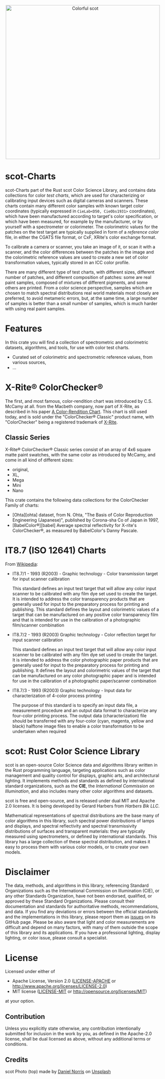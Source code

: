   

<div align="center">
    <img src="https://www.harbik.com/img/daniel-norris.jpg" alt="Colorful scot" width="500"/>
</div>


# scot-Charts

scot-Charts part of the Rust scot Color Science Library,
 and contains data collections for color *test charts*,
 which are used for characterizing or calibrating input devices such as digital cameras and scanners.
These charts contain many different color samples with known target color coordinates (typically expressed in `CieLab<D50, CieObs1931>` coordinates),
 which have been manufactured according to target's color specification,
 or which have been measured,
 for example by the manufacturer, 
 or by yourself with a spectrometer or colorimeter.
The colorimetric values for the patches on the test target are typically supplied in form of a *reference color* file,
 in either the CGATS file format, 
 or CxF, XRite's color exchange format.

To calibrate a camera or scanner, 
 you take an image of it,
 or scan it with a scanner,
 and the color differences between the patches in the image and the colorimetric reference values are used to create a new set of color transformation values,
 typically stored in an ICC color profile.
 
There are many different type of test charts,
 with different sizes,
 different number of patches,
 and different composition of patches:
 some are real paint samples, composed of mixtures of different pigments,
 and some others are printed.
From a color science perspective,
 samples which are chosen to match spectral distributions real world materials most closely are preferred,
 to avoid metameric errors,
 but,
 at the same time,
 a large number of samples is better than a small number of samples,
 which is much harder with using real paint samples.

# Features
In this crate you will find a collection of spectrometric and colorimetric datasets, algorithms, and tools, 
 for use with color test charts.

- Curated set of colorimetric and spectrometric reference values, from various sources,
- &hellip;

# X-Rite&reg; ColorChecker&reg;

The first, and most famous, 
 color-rendition chart was introduced by C.S. McCamy at all. from the Macbeth company,
 now part of X-Rite, as described in his paper [A Color-Rendition Chart][McCamy].
This chart is still used today, and is sold under the "ColorChecker&reg; Classic" product name, 
 with "ColorChecker" being a registered trademark of [X-Rite][XRite].

## Classic Series
X-Rite&reg; ColorChecker&reg; Classic series consist  of an array of 4x6 square matte paint swatches,
 with the same color as introduced by McCamy,
 and come in all kind of different sizes:

- original, 
- XL,
- Mega
- Mini
- Nano

This crate contains the following data collections for the ColorChecker Family of charts:

- [Ohta][ohta] dataset, from N. Ohta, "The Basis of Color Reproduction Engineering (Japanese)", published by Corona-sha Co of Japan in 1997,
- [BabelColor&reg;][babel] Average spectral reflectivity for X-rite's ColorChecker&reg;,
as measured by BabelColor's Danny Pascale.

# IT8.7 (ISO 12641) Charts

From [Wikipedia](https://en.wikipedia.org/wiki/IT8):


- IT8.7/1 - 1993 (R2003) - Graphic technology - Color transmission target for input scanner calibration  

  This standard defines an input test target that will allow any color input scanner to be calibrated with any film dye
  set used to create the target. It is intended to address the color transparency products that are generally used for
  input to the preparatory process for printing and publishing. This standard defines the layout and colorimetric values
  of a target that can be manufactured on any positive color transparency film and that is intended for use in the
  calibration of a photographic film/scanner combination

- IT8.7/2 - 1993 (R2003) Graphic technology - Color reflection target for input scanner calibration 

  This standard defines an input test target that will allow any color input scanner to be calibrated with any film dye
  set used to create the target. It is intended to address the color photographic paper products that are generally used
  for input to the preparatory process for printing and publishing. It defines the layout and colorimetric values of the
  target that can be manufactured on any color photographic paper and is intended for use in the calibration of a
  photographic paper/scanner combination
 
- IT8.7/3 - 1993 (R2003) Graphic technology - Input data for characterization of 4-color process printing 

  The purpose of this standard is to specify an input data file, a measurement procedure and an output data format to
  characterize any four-color printing process. The output data (characterization) file should be transferred with any
  four-color (cyan, magenta, yellow and black) halftone image files to enable a color transformation to be undertaken when
  required

[McCamy]: https://home.cis.rit.edu/~cnspci/references/mccamy1976.pdf "C.S. McCamy, H. Marcus, J.G. Davidson, “A Color-Rendition Chart,” J. Appl. Phot. Eng., Vol. 2, No. 3, Summer 1976, pp. 95-99, Society of Photographic Scientists and Engineers"
[XRite]: https://www.xrite.com/categories/calibration-profiling/colorchecker-classic
 

# scot: Rust Color Science Library

scot is an open-source Color Science data and algorithms library written in the Rust programming language,
targeting applications such as color management and quality control for displays, graphic arts, and architectural lighting.
It implements methods and standards as defined by international standard organizations,
such as the **CIE**, the *International Commission on Illumination*,
and also includes many other color algorithms and datasets.

scot is free and open-source, and is released under dual MIT and Apache 2.0 licenses.
It is being developed by Gerard Harbers from *Harbers Bik LLC*.

Mathematical representations of spectral distributions are the base many of color algorithms in this library,
such spectral power distributions of lamps and displays, 
and spectral reflectivity and spectral transmissivity distributions of surfaces and transparent materials:
they are typically measured using spectrometers, or defined by international standards.
This library has a large collection of these spectral distribution, and makes it easy to process them with various color models,
or to create your own models.


# Disclaimer
The data, methods, and algorithms in this library, 
 referencing Standard Organizations such as the International Commission on Illumination (CIE), or any other Standards Organization, 
 have not been endorsed, qualified, or approved by these Standard Organizations. 
Please consult their documentation and standards for authoritative methods, recommendations, and data. 
If you find any deviations or errors between the official standards and the implementations in this library, 
 please report them as [issues](https://github.com/harbik/scot/issues) on its GitHub page.
Please be also aware that light and color measurements are difficult and depend on many factors, 
 with many of them outside the scope of this library and its applications. 
If you have a professional lighting, display lighting, or color issue, please consult a specialist.


# License

Licensed under either of

 * Apache License, Version 2.0
   ([LICENSE-APACHE](LICENSE-APACHE) or <http://www.apache.org/licenses/LICENSE-2.0>)
 * MIT license
   ([LICENSE-MIT](LICENSE-MIT) or <http://opensource.org/licenses/MIT>)

at your option.

## Contribution

Unless you explicitly state otherwise, any contribution intentionally submitted
for inclusion in the work by you, as defined in the Apache-2.0 license, shall be
dual licensed as above, without any additional terms or conditions.

## Credits

scot Photo (top) made by <a href="https://unsplash.com/@danielnorris">Daniel Norris</a> on <a href="https://unsplash.com/s/photos/scot">Unsplash</a>
